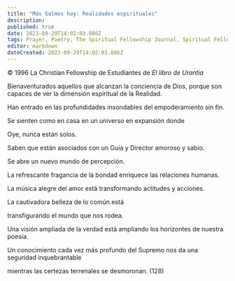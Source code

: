 ```yaml
---
title: "Más Salmos hoy: Realidades espirituales"
description: 
published: true
date: 2023-09-29T14:02:03.086Z
tags: Prayer, Poetry, The Spiritual Fellowship Journal, Spiritual Fellowship, article
editor: markdown
dateCreated: 2023-09-29T14:02:03.086Z
---
```


<p class="v-card v-sheet theme--light grey lighten-3 px-2">© 1996 La Christian Fellowship de Estudiantes de <i>El libro de Urantia</i></p>


Bienaventurados aquellos que alcanzan la conciencia de Dios, porque son capaces de ver la dimensión espiritual de la Realidad.

Han entrado en las profundidades insondables del empoderamiento sin fin.

Se sienten como en casa en un universo en expansión donde

Oye, nunca están solos.

Saben que están asociados con un Guía y Director amoroso y sabio.

Se abre un nuevo mundo de percepción.

La refrescante fragancia de la bondad enriquece las relaciones humanas.

La música alegre del amor está transformando actitudes y acciones.

La cautivadora belleza de lo común está

transfigurando el mundo que nos rodea.

Una visión ampliada de la verdad está ampliando los horizontes de nuestra poesía.

Un conocimiento cada vez más profundo del Supremo nos da una seguridad inquebrantable

mientras las certezas terrenales se desmoronan. (128)

